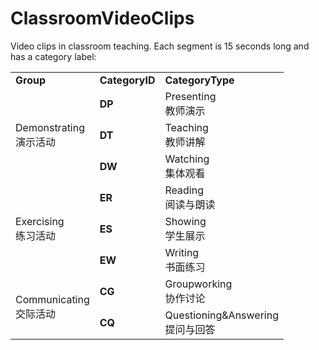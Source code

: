 # ClassroomVideoClips

Video clips in classroom teaching. Each segment is 15 seconds long and has a category label:

<table>
    <tr>
        <td><b>Group</b></td>
        <td><b>CategoryID</b></td>
        <td><b>CategoryType</b></td>
    </tr>
    <tr>
        <td rowspan="3">Demonstrating<br>演示活动</td>
        <td><b>DP</b></td>
        <td>Presenting<br>教师演示</td>
    </tr>
    <tr>
        <td><b>DT</b></td>
        <td>Teaching<br>教师讲解</td>
    </tr>
    <tr>
        <td><b>DW</b></td>
        <td>Watching<br>集体观看</td>
    </tr>
    <tr>
        <td rowspan="3">Exercising<br>练习活动</td>
        <td><b>ER</b></td>
        <td>Reading<br>阅读与朗读</td>
    </tr>
    <tr>
        <td><b>ES</b></td>
        <td>Showing<br>学生展示</td>
    </tr>
    <tr>
        <td><b>EW</b></td>
        <td>Writing<br>书面练习</td>
    </tr>
    <tr>
        <td rowspan="2">Communicating<br>交际活动</td>
        <td><b>CG</b></td>
        <td>Groupworking<br>协作讨论</td>
    </tr>
    <tr>
        <td><b>CQ</b></td>
        <td>Questioning&Answering<br>提问与回答</td>
    </tr>
</table>
